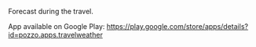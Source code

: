 Forecast during the travel.

App available on Google Play:
https://play.google.com/store/apps/details?id=pozzo.apps.travelweather
